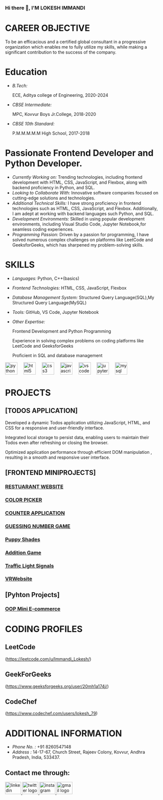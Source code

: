 

<!--
**lokeshlokesh2121/lokeshlokesh2121** is a ✨ _special_ ✨ repository because its `README.md` (this file) appears on your GitHub profile.

Here are some ideas to get you started:

- 🔭 I’m currently working on ...
- 🌱 I’m currently learning ...
- 👯 I’m looking to collaborate on ...
- 🤔 I’m looking for help with ...
- 💬 Ask me about ...
- 📫 How to reach me: ...
- 😄 Pronouns: ...
- ⚡ Fun fact: ...
-->
### Hi there 👋, I'M LOKESH IMMANDI

# CAREER OBJECTIVE

To be an efficacious and a certified global consultant in a progressive organization which enables me to fully utilize my
skills, while making a significant contribution to the success of the company.

# Education

- *B.Tech:*

  ECE, Aditya college of Engineering, 2020-2024
- *CBSE Intermediate:*

  MPC, Kovvur Boys Jr.College, 2018-2020
- *CBSE 10th Standard:*

  P.M.M.M.M.M High School, 2017-2018  

# Passionate Frontend Developer and Python Developer.

- *Currently Working on:* Trending technologies, including frontend development with HTML, CSS, JavaScript, and Flexbox, along with backend proficiency in Python, and SQL.
- *Looking to Collaborate With:* Innovative software companies focused on cutting-edge solutions and technologies.
- *Additional Technical Skills:* I have strong proficiency in frontend technologies such as HTML, CSS, JavaScript, and Flexbox. Additionally, I am adept at working with backend languages such Python, and SQL.
- *Development Environments:* Skilled in using popular development environments, including Visual Studio Code, Jupyter Notebook,for seamless coding experiences.
- *Programming Passion:* Driven by a passion for programming, I have solved numerous complex challenges on platforms like LeetCode and GeeksforGeeks, which has sharpened my problem-solving skills.

# SKILLS

- *Languages:*
  Python, C++(basics)

- *Frontend Technologies:*
  HTML, CSS, JavaScript, Flexbox

- *Database Management System:*
  Structured Query Language(SQL),My Structured Query Language(MySQL)

- *Tools:*
  GitHub, VS Code, Jupyter Notebook

- *Other Expertise:*
 
    Frontend Development and Python Programming
  
    Experience in solving complex problems on coding platforms like LeetCode and GeeksforGeeks

    Proficient in SQL and database management


<div align="left">
  <img src="https://cdn.jsdelivr.net/gh/devicons/devicon/icons/python/python-original.svg" height="40" alt="python logo"  />
  <img width="12" />
  <img src="https://cdn.jsdelivr.net/gh/devicons/devicon/icons/html5/html5-original.svg" height="40" alt="html5 logo"  />
  <img width="12" />
  <img src="https://cdn.jsdelivr.net/gh/devicons/devicon/icons/css3/css3-original.svg" height="40" alt="css3 logo"  />
  <img width="12" />
  <img src="https://cdn.jsdelivr.net/gh/devicons/devicon/icons/javascript/javascript-original.svg" height="40" alt="javascript logo"  />
  <img width="12" />
  <img src="https://cdn.jsdelivr.net/gh/devicons/devicon/icons/vscode/vscode-original.svg" height="40" alt="vscode logo"  />
  <img width="12" />
  <img src="https://cdn.jsdelivr.net/gh/devicons/devicon/icons/jupyter/jupyter-original.svg" height="40" alt="jupyter logo"  />
  <img width="12" />
  <img src="https://cdn.jsdelivr.net/gh/devicons/devicon/icons/mysql/mysql-original.svg" height="40" alt="mysql logo"  />
  <img width="12" />
</div>

# PROJECTS

## [TODOS APPLICATION]

Developed a dynamic Todos application utilizing JavaScript, HTML, and CSS for a responsive and user-friendly interface.

Integrated local storage to persist data, enabling users to maintain their Todos even after refreshing or closing the browser.

Optimized application performance through efficient DOM manipulation , resulting in a smooth and responsive user interface.

## [FRONTEND MINIPROJECTS]

### [RESTUARANT WEBSITE](https://github.com/lokeshlokesh2121/RestrauntWebsite/blob/main/Restaurant%20website.html)
### [COLOR PICKER](https://github.com/lokeshlokesh2121/Color_Picker)
### [COUNTER APPLICATION](https://github.com/lokeshlokesh2121/Counter)
### [GUESSING NUMBER GAME](https://github.com/lokeshlokesh2121/ValidNumber)
### [Puppy Shades](https://github.com/lokeshlokesh2121/Puppyshades)
### [Addition Game](https://github.com/lokeshlokesh2121/AddingTwoNumbers)
### [Traffic Light Signals](https://github.com/lokeshlokesh2121/Traffic-light-signal)
### [VRWebsite](https://github.com/lokeshlokesh2121/VR-Website)

## [Pyhton Projects]

### [OOP Mini E-commerce](https://github.com/lokeshlokesh2121/Oop-E-commerce-mini-project-in-python)




# CODING PROFILES

 ## LeetCode
 (https://leetcode.com/u/Immandi_Lokesh/)

 ## GeekForGeeks
 (https://www.geeksforgeeks.org/user/20mh1a174j/)

 ## CodeChef
(https://www.codechef.com/users/lokesh_79)






# ADDITIONAL INFORMATION

- *Phone No. :* +91 8260547148
- *Address :* 14-17-67, Church Street, Rajeev Colony, Kovvur, Andhra Pradesh, India, 533437.





## Contact me through:

<div align="left">
  <a href="https://www.linkedin.com/in/lokesh-immandi-a8a343247/" target="_blank">
    <img src="https://raw.githubusercontent.com/maurodesouza/profile-readme-generator/master/src/assets/icons/social/linkedin/default.svg" width="52" height="40" alt="linkedin logo"  />
  </a>
  <a href="https://x.com/lokesh_I_" target="_blank">
    <img src="https://raw.githubusercontent.com/maurodesouza/profile-readme-generator/master/src/assets/icons/social/twitter/default.svg" width="52" height="40" alt="twitter logo"  />
  </a>
  <a href="https://www.instagram.com/lokesh_i_/" target="_blank">
    <img src="https://raw.githubusercontent.com/maurodesouza/profile-readme-generator/master/src/assets/icons/social/instagram/default.svg" width="52" height="40" alt="instagram logo"  />
  </a>
  <a href="mailto:immandilokesh431@gmail.com" target="_blank">
    <img src="https://raw.githubusercontent.com/maurodesouza/profile-readme-generator/master/src/assets/icons/social/gmail/default.svg" width="52" height="40" alt="gmail logo"  />
  </a>
</div>
